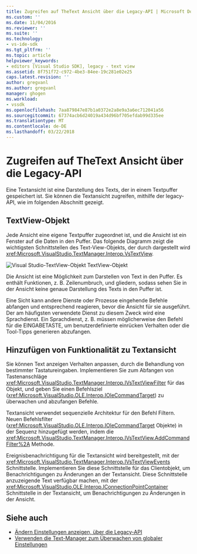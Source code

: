 ```yaml
---
title: Zugreifen auf TheText Ansicht über die Legacy-API | Microsoft Docs
ms.custom: ''
ms.date: 11/04/2016
ms.reviewer: ''
ms.suite: ''
ms.technology:
- vs-ide-sdk
ms.tgt_pltfrm: ''
ms.topic: article
helpviewer_keywords:
- editors [Visual Studio SDK], legacy - text view
ms.assetid: 8f751f72-c972-4be3-84ee-19c281e02e25
caps.latest.revision: ''
author: gregvanl
ms.author: gregvanl
manager: ghogen
ms.workload:
- vssdk
ms.openlocfilehash: 7aa879847e87b1a0372e2a8e9a3a6ec712041a56
ms.sourcegitcommit: 67374acb6d24019a434d96bf705efdab99d335ee
ms.translationtype: MT
ms.contentlocale: de-DE
ms.lasthandoff: 03/22/2018
---
```

# <a name="accessing-thetext-view-by-using-the-legacy-api"></a>Zugreifen auf TheText Ansicht über die Legacy-API
Eine Textansicht ist eine Darstellung des Texts, der in einem Textpuffer gespeichert ist. Sie können die Textansicht zugreifen, mithilfe der legacy-API, wie im folgenden Abschnitt gezeigt.

## <a name="text-view-object"></a>TextView-Objekt
 Jede Ansicht eine eigene Textpuffer zugeordnet ist, und die Ansicht ist ein Fenster auf die Daten in den Puffer. Das folgende Diagramm zeigt die wichtigsten Schnittstellen des Text-View-Objekts, der durch dargestellt wird <xref:Microsoft.VisualStudio.TextManager.Interop.VsTextView>.

 ![Visual Studio-TextView-Objekt](../extensibility/media/vstextview.gif "Vstextview") TextView-Objekt

 Die Ansicht ist eine Möglichkeit zum Darstellen von Text in den Puffer. Es enthält Funktionen, z. B. Zeilenumbruch, und gliedern, sodass sehen Sie in der Ansicht keine genaue Darstellung des Texts in den Puffer ist.

 Eine Sicht kann andere Dienste oder Prozesse eingehende Befehle abfangen und entsprechend reagieren, bevor die Ansicht für sie ausgeführt. Der am häufigsten verwendete Dienst zu diesem Zweck wird eine Sprachdienst. Ein Sprachdienst, z. B. müssen möglicherweise den Befehl für die EINGABETASTE, um benutzerdefinierte einrücken Verhalten oder die Tool-Tipps generieren abzufangen.

## <a name="adding-functionality-to-the-text-view"></a>Hinzufügen von Funktionalität zu Textansicht
 Sie können Text anzeigen Verhalten anpassen, durch die Behandlung von bestimmter Tastatureingaben. Implementieren Sie zum Abfangen von Tastenanschläge <xref:Microsoft.VisualStudio.TextManager.Interop.IVsTextViewFilter> für das Objekt, und geben Sie einen Befehlsziel (<xref:Microsoft.VisualStudio.OLE.Interop.IOleCommandTarget>) zu überwachen und abzufangen Befehle.

 Textansicht verwendet sequenzielle Architektur für den Befehl Filtern. Neuen Befehlsfilter (<xref:Microsoft.VisualStudio.OLE.Interop.IOleCommandTarget> Objekte) in der Sequenz hinzugefügt werden, indem die <xref:Microsoft.VisualStudio.TextManager.Interop.IVsTextView.AddCommandFilter%2A> Methode.

 Ereignisbenachrichtigung für die Textansicht wird bereitgestellt, mit der <xref:Microsoft.VisualStudio.TextManager.Interop.IVsTextViewEvents> Schnittstelle. Implementieren Sie diese Schnittstelle für das Clientobjekt, um Benachrichtigungen zu Änderungen an der Textansicht. Diese Schnittstelle anzuzeigende Text verfügbar machen, mit der <xref:Microsoft.VisualStudio.OLE.Interop.IConnectionPointContainer> Schnittstelle in der Textansicht, um Benachrichtigungen zu Änderungen in der Ansicht.

## <a name="see-also"></a>Siehe auch

- [Ändern Einstellungen anzeigen, über die Legacy-API](../extensibility/changing-view-settings-by-using-the-legacy-api.md)
- [Verwenden die Text-Manager zum Überwachen von globaler Einstellungen](../extensibility/using-the-text-manager-to-monitor-global-settings.md)